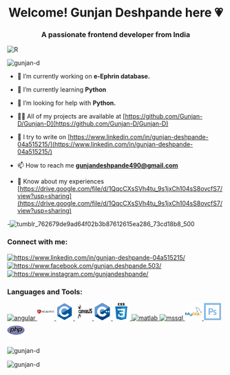 <h1 align="center">Welcome! Gunjan Deshpande here 💗 </h1>
<h3 align="center">A passionate frontend developer from India
 </h3>

 ![R](https://github.com/Gunjan-D/Gunjan-D/assets/140314580/4e6930bb-96ec-47f1-a9d3-17208d97d70f)
 
 

<p align="left"> <img src="https://komarev.com/ghpvc/?username=gunjan-d&label=Profile%20views&color=0e75b6&style=flat" alt="gunjan-d" /> </p>

- 🔭 I’m currently working on **e-Ephrin database.**

- 🌱 I’m currently learning **Python**

- 🤝 I’m looking for help with **Python.**

- 👨‍💻 All of my projects are available at [https://github.com/Gunjan-D/Gunjan-D](https://github.com/Gunjan-D/Gunjan-D)

- 📝 I try to write on [https://www.linkedin.com/in/gunjan-deshpande-04a515215/](https://www.linkedin.com/in/gunjan-deshpande-04a515215/)

- 📫 How to reach me **gunjandeshpande490@gmail.com**

- 📄 Know about my experiences [https://drive.google.com/file/d/1QqcCXsSVh4tu_9s1jxCh104sS8ovcfS7/view?usp=sharing](https://drive.google.com/file/d/1QqcCXsSVh4tu_9s1jxCh104sS8ovcfS7/view?usp=sharing)

-![tumblr_762679de9ad64f02b3b87612615ea286_73cd18b8_500](https://github.com/Gunjan-D/Gunjan-D/assets/140314580/a160c9e9-d952-4c86-9f07-38be5309104a)



<h3 align="left">Connect with me:</h3>
<p align="left">
<a href="https://linkedin.com/in/https://www.linkedin.com/in/gunjan-deshpande-04a515215/" target="blank"><img align="center" src="https://raw.githubusercontent.com/rahuldkjain/github-profile-readme-generator/master/src/images/icons/Social/linked-in-alt.svg" alt="https://www.linkedin.com/in/gunjan-deshpande-04a515215/" height="30" width="40" /></a>
<a href="https://fb.com/https://www.facebook.com/gunjan.deshpande.503/" target="blank"><img align="center" src="https://raw.githubusercontent.com/rahuldkjain/github-profile-readme-generator/master/src/images/icons/Social/facebook.svg" alt="https://www.facebook.com/gunjan.deshpande.503/" height="30" width="40" /></a>
<a href="https://instagram.com/https://www.instagram.com/gunjandeshpande/" target="blank"><img align="center" src="https://raw.githubusercontent.com/rahuldkjain/github-profile-readme-generator/master/src/images/icons/Social/instagram.svg" alt="https://www.instagram.com/gunjandeshpande/" height="30" width="40" /></a>

</p>

<h3 align="left">Languages and Tools:</h3>
<p align="left"> <a href="https://angular.io" target="_blank" rel="noreferrer"> <img src="https://angular.io/assets/images/logos/angular/angular.svg" alt="angular" width="40" height="40"/> </a> <a href="https://angular.io" target="_blank" rel="noreferrer"> <img src="https://raw.githubusercontent.com/devicons/devicon/master/icons/angularjs/angularjs-original-wordmark.svg" alt="angularjs" width="40" height="40"/> </a> <a href="https://www.cprogramming.com/" target="_blank" rel="noreferrer"> <img src="https://raw.githubusercontent.com/devicons/devicon/master/icons/c/c-original.svg" alt="c" width="40" height="40"/> </a> <a href="https://canvasjs.com" target="_blank" rel="noreferrer"> <img src="https://raw.githubusercontent.com/Hardik0307/Hardik0307/master/assets/canvasjs-charts.svg" alt="canvasjs" width="40" height="40"/> </a> <a href="https://www.w3schools.com/cpp/" target="_blank" rel="noreferrer"> <img src="https://raw.githubusercontent.com/devicons/devicon/master/icons/cplusplus/cplusplus-original.svg" alt="cplusplus" width="40" height="40"/> </a> <a href="https://www.w3schools.com/css/" target="_blank" rel="noreferrer"> <img src="https://raw.githubusercontent.com/devicons/devicon/master/icons/css3/css3-original-wordmark.svg" alt="css3" width="40" height="40"/> </a>  <a href="https://www.mathworks.com/" target="_blank" rel="noreferrer"> <img src="https://upload.wikimedia.org/wikipedia/commons/2/21/Matlab_Logo.png" alt="matlab" width="40" height="40"/> </a> <a href="https://www.microsoft.com/en-us/sql-server" target="_blank" rel="noreferrer"> <img src="https://www.svgrepo.com/show/303229/microsoft-sql-server-logo.svg" alt="mssql" width="40" height="40"/> </a> <a href="https://www.mysql.com/" target="_blank" rel="noreferrer"> <img src="https://raw.githubusercontent.com/devicons/devicon/master/icons/mysql/mysql-original-wordmark.svg" alt="mysql" width="40" height="40"/> </a> <a href="https://www.photoshop.com/en" target="_blank" rel="noreferrer"> <img src="https://raw.githubusercontent.com/devicons/devicon/master/icons/photoshop/photoshop-line.svg" alt="photoshop" width="40" height="40"/> </a> <a href="https://www.php.net" target="_blank" rel="noreferrer"> <img src="https://raw.githubusercontent.com/devicons/devicon/master/icons/php/php-original.svg" alt="php" width="40" height="40"/> </a> </p>

<p><img align="center" src="https://github-readme-stats.vercel.app/api/top-langs?username=gunjan-d&show_icons=true&locale=en&layout=compact" alt="gunjan-d" /></p>

<p><img align="center" src="https://github-readme-streak-stats.herokuapp.com/?user=gunjan-d&" alt="gunjan-d" /></p>

